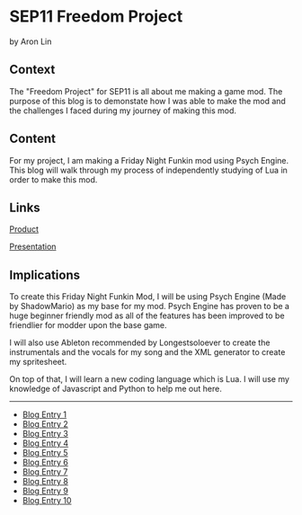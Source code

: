 # SEP11 Freedom Project
by Aron Lin

## Context
The "Freedom Project" for SEP11 is all about me making a game mod. The purpose of this blog is to demonstate how I was able to make the mod and the challenges I faced during my journey of making this mod.

## Content
For my project, I am making a Friday Night Funkin mod using Psych Engine. This blog will walk through my process of independently studying of Lua in order to make this mod.

## Links

[Product](https://github.com/aronl9810/FNF-VsSopfrie)

[Presentation](https://docs.google.com/presentation/d/15odSF1TtFE_rqf7br42ADlkGIHSujkfWkqdgPM61UbU/edit)

## Implications
To create this Friday Night Funkin Mod, I will be using Psych Engine (Made by ShadowMario) as my base for my mod. Psych Engine has proven to be a huge beginner friendly mod as all of the features has been improved to be friendlier for modder upon the base game.

I will also use Ableton recommended by Longestsoloever to create the instrumentals and the vocals for my song and the XML generator to create my spritesheet.

On top of that, I will learn a new coding language which is Lua. I will use my knowledge of Javascript and Python to help me out here. 

---

* [Blog Entry 1](entries/entry01.md)
* [Blog Entry 2](entries/entry02.md)
* [Blog Entry 3](entries/entry03.md)
* [Blog Entry 4](entries/entry04.md)
* [Blog Entry 5](entries/entry05.md)
* [Blog Entry 6](entries/entry06.md)
* [Blog Entry 7](entries/entry07.md)
* [Blog Entry 8](entries/entry08.md)
* [Blog Entry 9](entries/entry09.md)
* [Blog Entry 10](entries/entry10.md)
